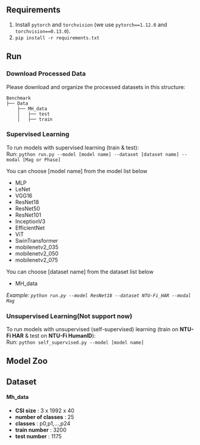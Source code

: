 

## Requirements

1. Install `pytorch` and `torchvision` (we use `pytorch==1.12.0` and `torchvision==0.13.0`).
2. `pip install -r requirements.txt`

## Run
### Download Processed Data
Please download and organize the processed datasets in this structure:
```
Benchmark
├── Data
    ├── MH_data
    │   ├── test
    │   ├── train
```

### Supervised Learning
To run models with supervised learning (train & test):  
Run: `python run.py --model [model name] --dataset [dataset name] --modal [Mag or Phase]`  

You can choose [model name] from the model list below
- MLP
- LeNet
- VGG16
- ResNet18
- ResNet50
- ResNet101
- InceptionV3
- EfficientNet
- ViT
- SwinTransformer
- mobilenetv2_035
- mobilenetv2_050
- mobilenetv2_075

You can choose [dataset name] from the dataset list below
- MH_data

*Example: `python run.py --model ResNet18 --dataset NTU-Fi_HAR --modal Mag`*
### Unsupervised Learning(Not support now)
To run models with unsupervised (self-supervised) learning (train on **NTU-Fi HAR** & test on **NTU-Fi HumanID**):  
Run: `python self_supervised.py --model [model name] ` 



## Model Zoo



## Dataset
#### Mh_data
- **CSI size** : 3 x 1992 x 40
- **number of classes** : 25
- **classes** : p0,p1,...,p24
- **train number** : 3200
- **test number** : 1175

